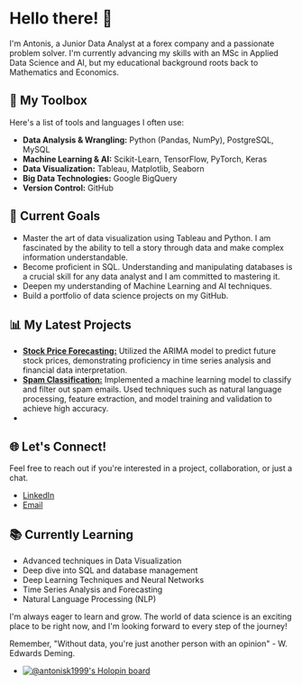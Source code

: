 # Hello there! 👋

I'm Antonis, a Junior Data Analyst at a forex company and a passionate problem solver. I'm currently advancing my skills with an MSc in Applied Data Science and AI, but my educational background roots back to Mathematics and Economics. 

## 🧰 My Toolbox
Here's a list of tools and languages I often use:

- **Data Analysis & Wrangling:** Python (Pandas, NumPy), PostgreSQL, MySQL
- **Machine Learning & AI:** Scikit-Learn, TensorFlow, PyTorch, Keras
- **Data Visualization:** Tableau, Matplotlib, Seaborn
- **Big Data Technologies:** Google BigQuery
- **Version Control:** GitHub

## 🎯 Current Goals
- Master the art of data visualization using Tableau and Python. I am fascinated by the ability to tell a story through data and make complex information understandable.
- Become proficient in SQL. Understanding and manipulating databases is a crucial skill for any data analyst and I am committed to mastering it.
- Deepen my understanding of Machine Learning and AI techniques.
- Build a portfolio of data science projects on my GitHub.

## 📊 My Latest Projects

- [**Stock Price Forecasting:**](https://github.com/antoniskaraolis/ARIMA-Model-Stock-Price-Prediction) Utilized the ARIMA model to predict future stock prices, demonstrating proficiency in time series analysis and financial data interpretation.
- [**Spam Classification:**](https://github.com/antoniskaraolis/Spam-Classification---Machine-Learning) Implemented a machine learning model to classify and filter out spam emails. Used techniques such as natural language processing, feature extraction, and model training and validation to achieve high accuracy.
- 
## 🌐 Let's Connect!
Feel free to reach out if you're interested in a project, collaboration, or just a chat. 

- [LinkedIn](https://www.linkedin.com/in/antonis-karaolis-0b78541a4/)
- [Email](mailto:antoniskaraolis99@gmail.com)

## 📚 Currently Learning
- Advanced techniques in Data Visualization
- Deep dive into SQL and database management
- Deep Learning Techniques and Neural Networks
- Time Series Analysis and Forecasting
- Natural Language Processing (NLP)

I'm always eager to learn and grow. The world of data science is an exciting place to be right now, and I'm looking forward to every step of the journey!

Remember, "Without data, you're just another person with an opinion" - W. Edwards Deming.


- [![@antonisk1999's Holopin board](https://holopin.me/antonisk1999)](https://holopin.io/@antonisk1999)


<!---
Antonisk1999/Antonisk1999 is a ✨ special ✨ repository because its `README.md` (this file) appears on your GitHub profile.
You can click the Preview link to take a look at your changes.
--->
